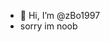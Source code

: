 - 👋 Hi, I’m @zBo1997
-  sorry im noob

<!---
zBo1997/zBo1997 is a ✨ special ✨ repository because its `README.md` (this file) appears on your GitHub profile.
You can click the Preview link to take a look at your changes.
--->
